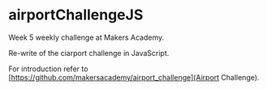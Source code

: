 # airportChallengeJS

Week 5 weekly challenge at Makers Academy.

Re-write of the ciarport challenge in JavaScript.

For introduction refer to [https://github.com/makersacademy/airport_challenge](Airport Challenge).